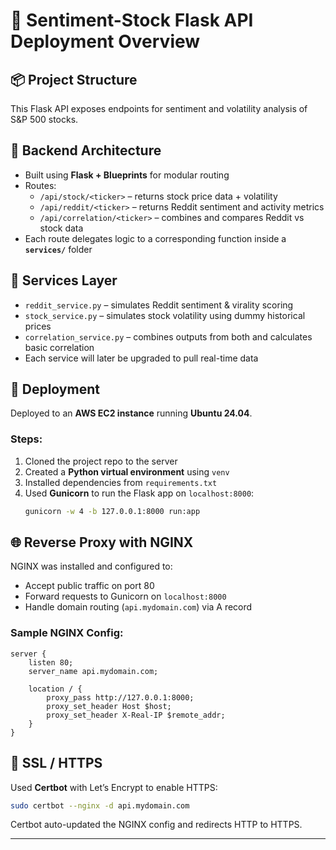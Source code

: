 
# 🧠 Sentiment-Stock Flask API Deployment Overview

## 📦 Project Structure

This Flask API exposes endpoints for sentiment and volatility analysis of S&P 500 stocks.

## 🧱 Backend Architecture

- Built using **Flask + Blueprints** for modular routing
- Routes:
  - `/api/stock/<ticker>` – returns stock price data + volatility
  - `/api/reddit/<ticker>` – returns Reddit sentiment and activity metrics
  - `/api/correlation/<ticker>` – combines and compares Reddit vs stock data
- Each route delegates logic to a corresponding function inside a **`services/`** folder

## 🧠 Services Layer

- `reddit_service.py` – simulates Reddit sentiment & virality scoring
- `stock_service.py` – simulates stock volatility using dummy historical prices
- `correlation_service.py` – combines outputs from both and calculates basic correlation
- Each service will later be upgraded to pull real-time data

## 🚀 Deployment

Deployed to an **AWS EC2 instance** running **Ubuntu 24.04**.

### Steps:
1. Cloned the project repo to the server
2. Created a **Python virtual environment** using `venv`
3. Installed dependencies from `requirements.txt`
4. Used **Gunicorn** to run the Flask app on `localhost:8000`:
   ```bash
   gunicorn -w 4 -b 127.0.0.1:8000 run:app
   ```

## 🌐 Reverse Proxy with NGINX

NGINX was installed and configured to:
- Accept public traffic on port 80
- Forward requests to Gunicorn on `localhost:8000`
- Handle domain routing (`api.mydomain.com`) via A record

### Sample NGINX Config:
```nginx
server {
    listen 80;
    server_name api.mydomain.com;

    location / {
        proxy_pass http://127.0.0.1:8000;
        proxy_set_header Host $host;
        proxy_set_header X-Real-IP $remote_addr;
    }
}
```

## 🔐 SSL / HTTPS

Used **Certbot** with Let’s Encrypt to enable HTTPS:
```bash
sudo certbot --nginx -d api.mydomain.com
```
Certbot auto-updated the NGINX config and redirects HTTP to HTTPS.

---
